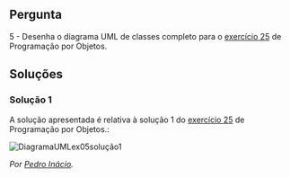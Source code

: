## Pergunta

5 - Desenha o diagrama UML de classes completo para o
[exercício 25](../../problemas/03_poo.md#ex25) de Programação por Objetos.

## Soluções

### Solução 1

A solução apresentada é relativa à solução 1 do
[exercício 25](../../problemas/03_poo.md#ex25) de Programação por Objetos.:

![DiagramaUMLex05solução1](05.png)

*Por [Pedro Inácio](https://github.com/PmaiWoW).*
